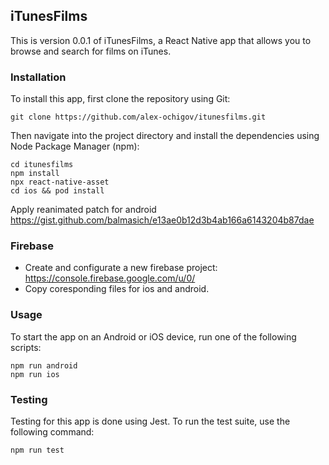 ## iTunesFilms

This is version 0.0.1 of iTunesFilms, a React Native app that allows you to browse and search for films on iTunes.

### Installation

To install this app, first clone the repository using Git:

```
git clone https://github.com/alex-ochigov/itunesfilms.git
```

Then navigate into the project directory and install the dependencies using Node Package Manager (npm):

```
cd itunesfilms
npm install
npx react-native-asset
cd ios && pod install
```

Apply reanimated patch for android https://gist.github.com/balmasich/e13ae0b12d3b4ab166a6143204b87dae

### Firebase
- Create and configurate a new firebase project: https://console.firebase.google.com/u/0/
- Copy coresponding files for ios and android.

### Usage

To start the app on an Android or iOS device, run one of the following scripts:

```
npm run android
npm run ios
```

### Testing

Testing for this app is done using Jest. To run the test suite, use the following command:

```
npm run test
```
